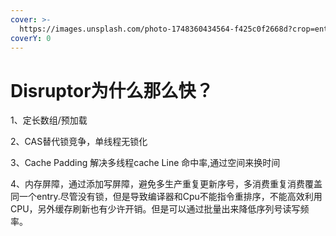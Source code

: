 ```yaml
---
cover: >-
  https://images.unsplash.com/photo-1748360434564-f425c0f2668d?crop=entropy&cs=srgb&fm=jpg&ixid=M3wxOTcwMjR8MHwxfHJhbmRvbXx8fHx8fHx8fDE3NDg5MzMzMzh8&ixlib=rb-4.1.0&q=85
coverY: 0
---
```


# Disruptor为什么那么快？

1、定长数组/预加载

2、CAS替代锁竞争，单线程无锁化

3、Cache Padding 解决多线程cache Line 命中率,通过空间来换时间

4、内存屏障，通过添加写屏障，避免多生产重复更新序号，多消费重复消费覆盖同一个entry.尽管没有锁，但是导致编译器和Cpu不能指令重排序，不能高效利用CPU，另外缓存刷新也有少许开销。但是可以通过批量出来降低序列号读写频率。

